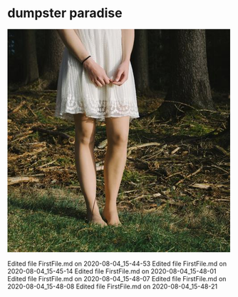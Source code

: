 # dumpster paradise
![trashimage](shadow.jpg)

Edited file FirstFile.md on 2020-08-04_15-44-53
Edited file FirstFile.md on 2020-08-04_15-45-14
Edited file FirstFile.md on 2020-08-04_15-48-01
Edited file FirstFile.md on 2020-08-04_15-48-07
Edited file FirstFile.md on 2020-08-04_15-48-08
Edited file FirstFile.md on 2020-08-04_15-48-21

